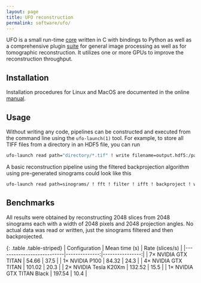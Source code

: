 ```yaml
---
layout: page
title: UFO reconstruction
permalink: software/ufo/
---
```


UFO is a small run-time [core](https://github.com/ufo-kit/ufo-core) written in C
with bindings to Python as well as a comprehensive plugin
[suite](https://github.com/ufo-kit/ufo-filters) for general image processing as
well as for tomographic reconstruction. It utilizes one or more GPUs to improve
the reconstruction throughput.


## Installation

Installation procedures for Linux and MacOS are documented in the online
[manual](https://ufo-core.readthedocs.io).


## Usage

Without writing any code, pipelines can be constructed and executed from the
command line using the `ufo-launch(1)` tool. For example, to store all TIFF
files from a directory in an HDF5 file, you can run

```bash
ufo-launch read path="directory/*.tif" ! write filename=output.hdf5:/path/in/file
```

A basic reconstruction pipeline using the filtered backprojection algorithm
using pre-generated sinograms could look like this

```bash
ufo-launch read path=sinograms/ ! fft ! filter ! ifft ! backproject ! write filename=slices/slice-%05i.tif
```

## Benchmarks

All results were obtained by reconstructing 2048 slices from 2048 sinograms each
with a width of 2048 pixels and 2048 projection angles. No actual data was read
or written, just the sinograms filtered and then backprojected.

{: .table .table-striped}
| Configuration             | Mean time (s) | Rate (slices/s) |
|---------------------------|--------------:|----------------:|
| 7× NVIDIA GTX TITAN       |         54.66 |            37.5 |
| 1× NVIDIA P100            |         84.32 |            24.3 |
| 4× NVIDIA GTX TITAN       |        101.02 |            20.3 |
| 2× NVIDIA Tesla K20Xm     |        132.52 |            15.5 |
| 1× NVIDIA GTX TITAN Black |        197.54 |            10.4 |
